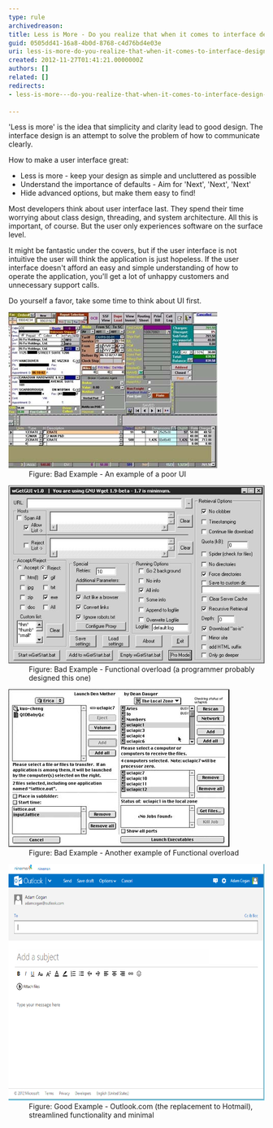 ```yaml
---
type: rule
archivedreason: 
title: Less is More - Do you realize that when it comes to interface design 'less is more'?
guid: 0505dd41-16a8-4b0d-8768-c4d76bd4e03e
uri: less-is-more-do-you-realize-that-when-it-comes-to-interface-design-less-is-more
created: 2012-11-27T01:41:21.0000000Z
authors: []
related: []
redirects:
- less-is-more---do-you-realize-that-when-it-comes-to-interface-design-less-is-more

---
```


'Less is more' is the idea that simplicity and clarity lead to good design. The interface design is an attempt to solve the problem of how to communicate clearly.

<!--endintro-->

How to make a user interface great:

* Less is more - keep your design as simple and uncluttered as possible
* Understand the importance of defaults - Aim for 'Next', 'Next', 'Next'
* Hide advanced options, but make them easy to find!


Most developers think about user interface last. They spend their time worrying about class design, threading, and system architecture. All this is important, of course. But the user only experiences software on the surface level.

It might be fantastic under the covers, but if the user interface is not intuitive the user will think the application is just hopeless. If the user interface doesn't afford an easy and simple understanding of how to operate the application, you'll get a lot of unhappy customers and unnecessary support calls.

Do yourself a favor, take some time to think about UI first.
<dl class="badImage"><dt><img alt="Bad UI Example" src="../../assets/badui2.jpg"></dt>
<dd>Figure: Bad Example - An example of a poor UI</dd></dl><dl class="badImage"><dt><img alt="Bad UI Example" src="../../assets/bad-functionaloverload1.jpg"></dt>
<dd>Figure: Bad Example - Functional overload (a programmer probably designed this one)</dd></dl><dl class="badImage"><dt><img alt="Bad UI Example" src="../../assets/bad-functionaloverload2.jpg"></dt>
<dd>Figure: Bad Example - Another example of Functional overload</dd></dl><dl class="goodImage"><dt><img width="601" height="465" alt="Bad UI Example" src="OutlookCom.png"></dt>
<dd>Figure: Good Example - Outlook.com (the replacement to Hotmail), streamlined functionality and minimal</dd></dl>
